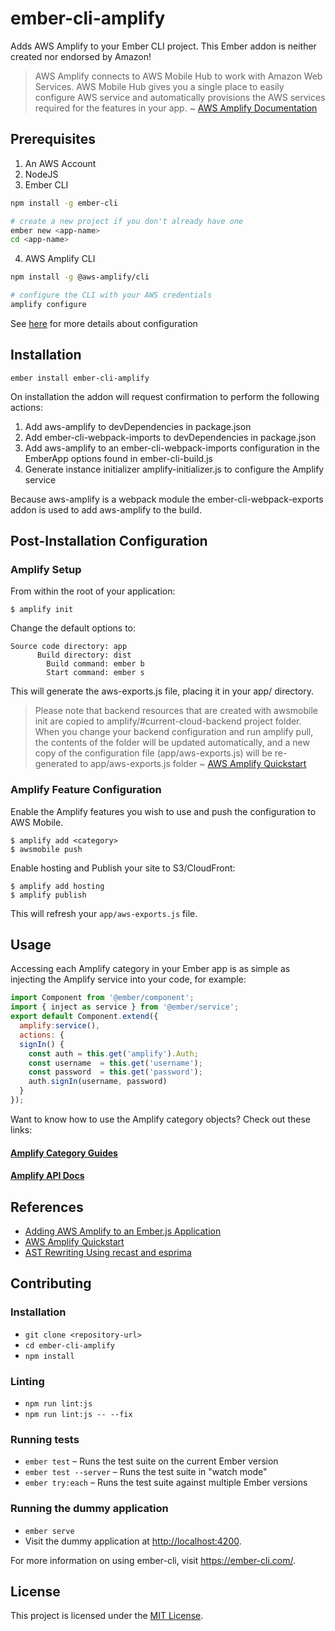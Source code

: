 # ember-cli-amplify

Adds AWS Amplify to your Ember CLI project.
This Ember addon is neither created nor endorsed by Amazon!
> AWS Amplify connects to AWS Mobile Hub to work with Amazon Web Services. AWS Mobile Hub gives you a single place to easily configure AWS service and automatically provisions the AWS services required for the features in your app. ~ [AWS Amplify Documentation](https://aws.github.io/aws-amplify/media/install_n_config)


## Prerequisites

1. An AWS Account
2. NodeJS
3. Ember CLI
  ```bash
  npm install -g ember-cli

  # create a new project if you don't already have one
  ember new <app-name>
  cd <app-name>
  ```
4. AWS Amplify CLI
  ```bash
  npm install -g @aws-amplify/cli

  # configure the CLI with your AWS credentials
  amplify configure
  ```
See [here](https://github.com/aws-amplify/amplify-cli) for more details about configuration

## Installation

```
ember install ember-cli-amplify
```

On installation the addon will request confirmation to perform the following actions:

1. Add aws-amplify to devDependencies in package.json
2. Add ember-cli-webpack-imports to devDependencies in package.json
3. Add aws-amplify to an ember-cli-webpack-imports configuration in the EmberApp options found in ember-cli-build.js
4. Generate instance initializer amplify-initializer.js to configure the Amplify service

Because aws-amplify is a webpack module the ember-cli-webpack-exports addon is used to add aws-amplify to the build.

## Post-Installation Configuration

### Amplify Setup

From within the root of your application:

```
$ amplify init
```

Change the default options to:

```
Source code directory: app
      Build directory: dist
        Build command: ember b
        Start command: ember s
```

This will generate the aws-exports.js file, placing it in your app/ directory.

> Please note that backend resources that are created with awsmobile init are copied to amplify/#current-cloud-backend project folder. When you change your backend configuration and run amplify pull, the contents of the folder will be updated automatically, and a new copy of the configuration file (app/aws-exports.js) will be re-generated to app/aws-exports.js folder ~ [AWS Amplify Quickstart](https://aws.github.io/aws-amplify/media/quick_start)

### Amplify Feature Configuration

Enable the Amplify features you wish to use and push the configuration to AWS Mobile.

```
$ amplify add <category>
$ awsmobile push
```

Enable hosting and Publish your site to S3/CloudFront:

```
$ amplify add hosting
$ amplify publish
```

This will refresh your `app/aws-exports.js` file.

## Usage

Accessing each Amplify category in your Ember app is
as simple as injecting the Amplify service into your code, for example:

```js
import Component from '@ember/component';
import { inject as service } from '@ember/service';
export default Component.extend({
  amplify:service(),
  actions: {
  signIn() {
    const auth = this.get('amplify').Auth;
    const username  = this.get('username');
    const password  = this.get('password');
    auth.signIn(username, password)
  }
});
```
Want to know how to use the Amplify category objects? Check out these links:
#### [Amplify Category Guides](https://aws.github.io/aws-amplify/media/developer_guide)
#### [Amplify API Docs](https://aws.github.io/aws-amplify/api/)

## References

- [Adding AWS Amplify to an Ember.js Application](https://itnext.io/adding-aws-amplify-to-an-ember-js-application-72683167c476)
- [AWS Amplify Quickstart](https://aws.github.io/aws-amplify/media/quick_start)
- [AST Rewriting Using recast and esprima](https://www.slideshare.net/srvance/ast-rewriting-using-recast-and-esprima)

## Contributing

### Installation

- `git clone <repository-url>`
- `cd ember-cli-amplify`
- `npm install`

### Linting

- `npm run lint:js`
- `npm run lint:js -- --fix`

### Running tests

- `ember test` – Runs the test suite on the current Ember version
- `ember test --server` – Runs the test suite in "watch mode"
- `ember try:each` – Runs the test suite against multiple Ember versions

### Running the dummy application

- `ember serve`
- Visit the dummy application at <http://localhost:4200>.

For more information on using ember-cli, visit <https://ember-cli.com/>.

## License

This project is licensed under the [MIT License](LICENSE.md).
